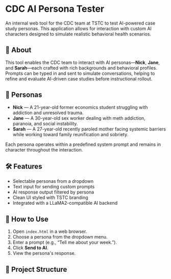 # CDC AI Persona Tester

An internal web tool for the CDC team at TSTC to test AI-powered case study personas. This application allows for interaction with custom AI characters designed to simulate realistic behavioral health scenarios.

## 🧠 About

This tool enables the CDC team to interact with AI personas—**Nick**, **Jane**, and **Sarah**—each crafted with rich backgrounds and behavioral profiles. Prompts can be typed in and sent to simulate conversations, helping to refine and evaluate AI-driven case studies before instructional rollout.

## 👤 Personas

- **Nick** — A 21-year-old former economics student struggling with addiction and unresolved trauma.
- **Jane** — A 30-year-old sex worker dealing with meth addiction, paranoia, and social instability.
- **Sarah** — A 27-year-old recently paroled mother facing systemic barriers while working toward family reunification and sobriety.

Each persona operates within a predefined system prompt and remains in character throughout the interaction.

## 🛠️ Features

- Selectable personas from a dropdown
- Text input for sending custom prompts
- AI response output filtered by persona
- Clean UI styled with TSTC branding
- Integrated with a LLaMA2-compatible AI backend

## 🚀 How to Use

1. Open `index.html` in a web browser.
2. Choose a persona from the dropdown menu.
3. Enter a prompt (e.g., “Tell me about your week.”).
4. Click **Send to AI**.
5. View the persona's response.

## 📁 Project Structure

